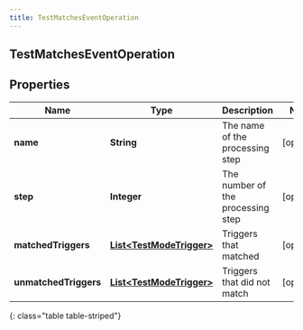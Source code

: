 ```yaml
---
title: TestMatchesEventOperation
---
```

## TestMatchesEventOperation


## Properties

| Name | Type | Description | Notes |
| ------------ | ------------- | ------------- | ------------- |
| **name** | <!----><!---->**String**<!----> | The name of the processing step |  [optional] |
| **step** | <!----><!---->**Integer**<!----> | The number of the processing step |  [optional] |
| **matchedTriggers** | <!----><!---->[**List&lt;TestModeTrigger&gt;**](TestModeTrigger.html)<!----> | Triggers that matched |  [optional] |
| **unmatchedTriggers** | <!----><!---->[**List&lt;TestModeTrigger&gt;**](TestModeTrigger.html)<!----> | Triggers that did not match |  [optional] |
{: class="table table-striped"}



